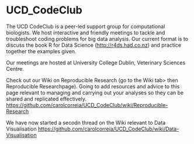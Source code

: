 # UCD_CodeClub
The UCD CodeClub is a peer-led support group for computational biologists. We host interactive and friendly meetings to tackle and troubleshoot coding problems for big data analysis. Our current format is to discuss the book R for Data Science (http://r4ds.had.co.nz) and practice together the examples given.

Our meetings are hosted at University College Dublin, Veterinary Sciences Centre.

Check out our Wiki on Reproducible Research (go to the Wiki tab> then Reproducible Researchpage).
Going to add resources and advice to this page relevant to managing and carrying out your analyses so they can be shared and replicated effectively.
https://github.com/carolcorreia/UCD_CodeClub/wiki/Reproducible-Research

We have now started a secodn thread on the Wiki relevant to Data Visualisation 
https://github.com/carolcorreia/UCD_CodeClub/wiki/Data-Visualisation
